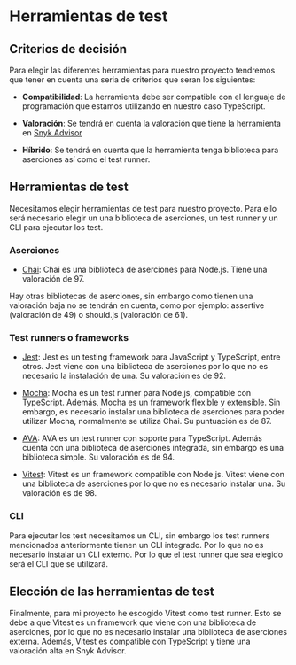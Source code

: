 # Herramientas de test

## Criterios de decisión

Para elegir las diferentes herramientas para nuestro proyecto tendremos que tener en cuenta una seria de criterios que seran los siguientes:

- **Compatibilidad**: La herramienta debe ser compatible con el lenguaje de programación que estamos utilizando en nuestro caso TypeScript.

- **Valoración**: Se tendrá en cuenta la valoración que tiene la herramienta en [Snyk Advisor](https://snyk.io/advisor)

- **Híbrido**: Se tendrá en cuenta que la herramienta tenga biblioteca para aserciones así como el test runner.


## Herramientas de test

Necesitamos elegir herramientas de test para nuestro proyecto. Para ello será necesario elegir un una biblioteca de aserciones, un test runner y un CLI para ejecutar los test.

### Aserciones

- [Chai](https://www.chaijs.com/): Chai es una biblioteca de aserciones para Node.js. Tiene una valoración de 97.

Hay otras bibliotecas de aserciones, sin embargo como tienen una valoración baja no se tendrán en cuenta, como por ejemplo: assertive (valoración de 49) o should.js (valoración de 61).

### Test runners o frameworks

- [Jest](https://jestjs.io/): Jest es un testing framework para JavaScript y TypeScript, entre otros. Jest viene con una biblioteca de aserciones por lo que no es necesario la instalación de una. Su valoración es de 92.

- [Mocha](https://mochajs.org/): Mocha es un test runner para Node.js, compatible con TypeScript. Además, Mocha es un framework flexible y extensible. Sin embargo, es necesario instalar una biblioteca de aserciones para poder utilizar Mocha, normalmente se utiliza Chai. Su puntuación es de 87.

- [AVA](https://github.com/avajs/ava): AVA es un test runner con soporte para TypeScript. Además cuenta con una biblioteca de aserciones integrada, sin embargo es una biblioteca simple. Su valoración es de 94.

- [Vitest](https://vitest.dev/): Vitest es un framework compatible con Node.js. Vitest viene con una biblioteca de aserciones por lo que no es necesario instalar una. Su valoración es de 98.


### CLI

Para ejecutar los test necesitamos un CLI, sin embargo los test runners mencionados anteriormente tienen un CLI integrado. Por lo que no es necesario instalar un CLI externo. Por lo que el test runner que sea elegido será el CLI que se utilizará.

## Elección de las herramientas de test

Finalmente, para mi proyecto he escogido Vitest como test runner. Esto se debe a que Vitest es un framework que viene con una biblioteca de aserciones, por lo que no es necesario instalar una biblioteca de aserciones externa. Además, Vitest es compatible con TypeScript y tiene una valoración alta en Snyk Advisor.

